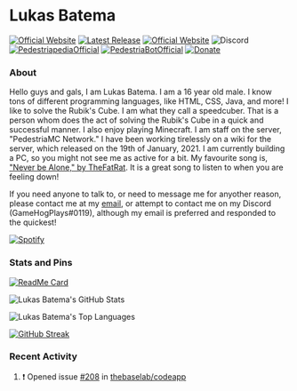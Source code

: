 # Lukas Batema
[![Official Website](https://img.shields.io/website?down_color=lightgrey&down_message=offline&up_color=blue&up_message=online&style=for-the-badge&url=https://www.batemadevelopment.com)](https://www.batemadevelopment.com) [![Latest Release](https://img.shields.io/github/v/release/Lukas-Batema/BatemaDevelopment?style=for-the-badge&include_prereleases)](https://lukas-batema.github.io/BatemaDevelopment) [![Official Website](https://img.shields.io/github/repo-size/Lukas-Batema/BatemaDevelopment?style=for-the-badge)](https://lukas-batema.github.io/BatemaDevelopment) ![Discord](https://img.shields.io/badge/Discord-GameHogPlays%230119-blue?style=for-the-badge) [![PedestriapediaOfficial](https://img.shields.io/badge/Most%20Commited%20Repository-PedestriapediaOfficial-brightgreen?style=for-the-badge)](https://wiki.pedestriamc.com) [![PedestriaBotOfficial](https://img.shields.io/badge/Bug%20Tester-PedestriaBotOfficial-brightgreen?style=for-the-badge)](https://github.com/theopcoder/PedestriaBotOfficial) [![Donate](https://img.shields.io/badge/Donate%20to%20the%20Development%20of%20This%20Project-paypal.me%2FLesaBatema-blue?style=for-the-badge)](https://paypal.me/LesaBatema)

### About
Hello guys and gals, I am Lukas Batema. I am a 16 year old male. I know tons of different programming languages, like HTML, CSS, Java, and more! I like to solve the Rubik's Cube. I am what they call a speedcuber. That is a person whom does the act of solving the Rubik's Cube in a quick and successful manner. I also enjoy playing Minecraft. I am staff on the server, "PedestriaMC Network." I have been working tirelessly on a wiki for the server, which released on the 19th of January, 2021. I am currently building a PC, so you might not see me as active for a bit. My favourite song is, ["Never be Alone," by TheFatRat](https://open.spotify.com/track/67YkHJvLYOR1mKdpQSTsUr?autoplay=true&source_application=google_assistant&nd=1). It is a great song to listen to when you are feeling down! 

If you need anyone to talk to, or need to message me for anyother reason, please contact me at my [email](mailto:lukasbatema@gmail.com), or attempt to contact me on my Discord (GameHogPlays#0119), although my email is preferred and responded to the quickest!

[![Spotify](https://novatorem-lukas-batema.vercel.app/api/spotify)](https://open.spotify.com/user/013s9s9c4z1it8k5v8t3fzcse)

### Stats and Pins
[![ReadMe Card](https://readme-stats-theta.vercel.app/api/pin/?username=PedestriaMC-Network&theme=dark&show_owner=true&repo=PedestriapediaOfficial)](https://github.com/PedestriaMC-Network/PedestriapediaOfficial)

![Lukas Batema's GitHub Stats](https://readme-stats-theta.vercel.app/api?username=Lukas-Batema&show_icons=true&theme=dark&count_private=true&custom_title=%E2%9A%A1%20Lukas%27%20Stats)

![Lukas Batema's Top Languages](https://readme-stats-theta.vercel.app/api/top-langs/?username=Lukas-Batema&theme=dark&custom_title=%E2%9A%A1%20Lukas%27%20Top%20Languages&exclude_repo=git-readme-stats,vscode-server-1,vscode-server-2,vscode-server-3,slidev-testing,PedestriaBotOfficial,Speedcubing.orgBot,Scrambler,novatorem,creative-profile-readme&langs_count=10)

[![GitHub Streak](https://github-readme-streak-stats.herokuapp.com/?user=Lukas-Batema&theme=dark)](https://github.com/DenverCoder1/github-readme-streak-stats)

### Recent Activity
<!--START_SECTION:activity-->
1. ❗️ Opened issue [#208](https://github.com/thebaselab/codeapp/issues/208) in [thebaselab/codeapp](https://github.com/thebaselab/codeapp)
<!--END_SECTION:activity-->

